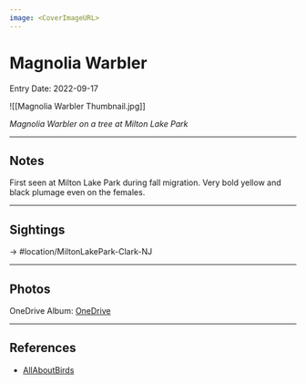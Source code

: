 ```yaml
---
image: <CoverImageURL>
---
```


# Magnolia Warbler
Entry Date: 2022-09-17

![[Magnolia Warbler Thumbnail.jpg]]

*Magnolia Warbler on a tree at Milton Lake Park*

---------------------------------------------------------------
## Notes
First seen at Milton Lake Park during fall migration. Very bold yellow and black plumage even on the females.

---------------------------------------------------------------
## Sightings

-> #location/MiltonLakePark-Clark-NJ 


---------------------------------------------------------------
## Photos
OneDrive Album: [OneDrive](https://1drv.ms/u/s!AvaIuMdCo_w-8SeHxjNEsQqa9-QF?e=oad8oS)

---------------------------------------------------------------
## References
- [AllAboutBirds](https://www.allaboutbirds.org/guide/Magnolia_Warbler/overview)